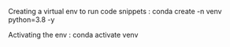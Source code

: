 Creating a virtual env to run code snippets : conda create -n venv python=3.8 -y

Activating the env : conda activate venv

